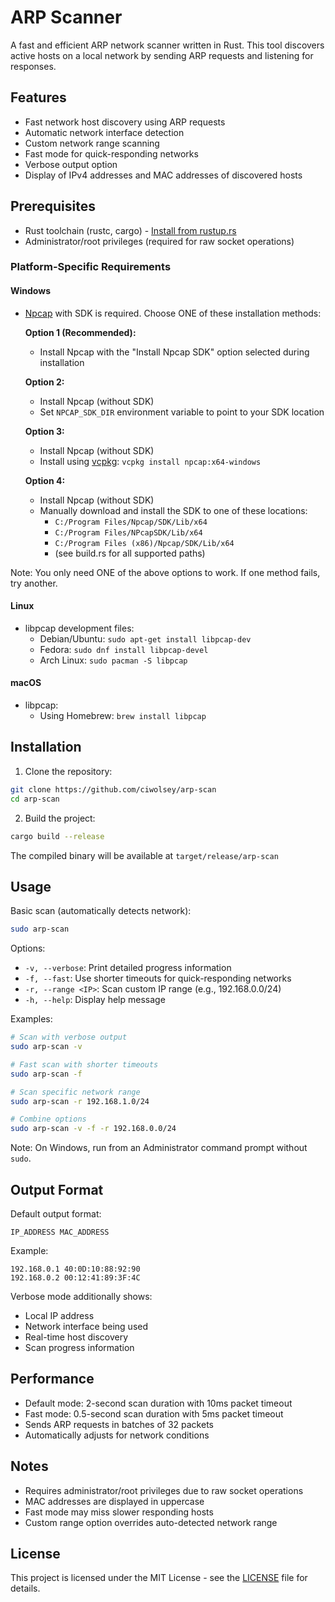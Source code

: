# ARP Scanner

A fast and efficient ARP network scanner written in Rust. This tool discovers active hosts on a local network by sending ARP requests and listening for responses.

## Features

- Fast network host discovery using ARP requests
- Automatic network interface detection
- Custom network range scanning
- Fast mode for quick-responding networks
- Verbose output option
- Display of IPv4 addresses and MAC addresses of discovered hosts

## Prerequisites

- Rust toolchain (rustc, cargo) - [Install from rustup.rs](https://rustup.rs)
- Administrator/root privileges (required for raw socket operations)

### Platform-Specific Requirements

#### Windows
- [Npcap](https://npcap.com/) with SDK is required. Choose ONE of these installation methods:

  **Option 1 (Recommended):**
  - Install Npcap with the "Install Npcap SDK" option selected during installation
  
  **Option 2:**
  - Install Npcap (without SDK)
  - Set `NPCAP_SDK_DIR` environment variable to point to your SDK location
  
  **Option 3:**
  - Install Npcap (without SDK)
  - Install using [vcpkg](https://vcpkg.io/): `vcpkg install npcap:x64-windows`
  
  **Option 4:**
  - Install Npcap (without SDK)
  - Manually download and install the SDK to one of these locations:
    - `C:/Program Files/Npcap/SDK/Lib/x64`
    - `C:/Program Files/NPcapSDK/Lib/x64`
    - `C:/Program Files (x86)/Npcap/SDK/Lib/x64`
    - (see build.rs for all supported paths)

Note: You only need ONE of the above options to work. If one method fails, try another.

#### Linux
- libpcap development files:
  - Debian/Ubuntu: `sudo apt-get install libpcap-dev`
  - Fedora: `sudo dnf install libpcap-devel`
  - Arch Linux: `sudo pacman -S libpcap`

#### macOS
- libpcap:
  - Using Homebrew: `brew install libpcap`

## Installation

1. Clone the repository:
```bash
git clone https://github.com/ciwolsey/arp-scan
cd arp-scan
```

2. Build the project:
```bash
cargo build --release
```

The compiled binary will be available at `target/release/arp-scan`

## Usage

Basic scan (automatically detects network):
```bash
sudo arp-scan
```

Options:
- `-v, --verbose`: Print detailed progress information
- `-f, --fast`: Use shorter timeouts for quick-responding networks
- `-r, --range <IP>`: Scan custom IP range (e.g., 192.168.0.0/24)
- `-h, --help`: Display help message

Examples:
```bash
# Scan with verbose output
sudo arp-scan -v

# Fast scan with shorter timeouts
sudo arp-scan -f

# Scan specific network range
sudo arp-scan -r 192.168.1.0/24

# Combine options
sudo arp-scan -v -f -r 192.168.0.0/24
```

Note: On Windows, run from an Administrator command prompt without `sudo`.

## Output Format

Default output format:
```
IP_ADDRESS MAC_ADDRESS
```

Example:
```
192.168.0.1 40:0D:10:88:92:90
192.168.0.2 00:12:41:89:3F:4C
```

Verbose mode additionally shows:
- Local IP address
- Network interface being used
- Real-time host discovery
- Scan progress information

## Performance

- Default mode: 2-second scan duration with 10ms packet timeout
- Fast mode: 0.5-second scan duration with 5ms packet timeout
- Sends ARP requests in batches of 32 packets
- Automatically adjusts for network conditions

## Notes

- Requires administrator/root privileges due to raw socket operations
- MAC addresses are displayed in uppercase
- Fast mode may miss slower responding hosts
- Custom range option overrides auto-detected network range

## License

This project is licensed under the MIT License - see the [LICENSE](LICENSE) file for details.